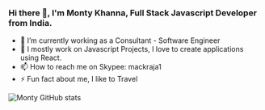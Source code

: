 ### Hi there 👋, I'm Monty Khanna, Full Stack Javascript Developer from India.


- 🔭 I’m currently working as a Consultant - Software Engineer
- 🌱 I mostly work on Javascript Projects, I love to create applications using React.
- 📫 How to reach me on Skypee: mackraja1
- ⚡ Fun fact about me, I like to Travel

![Monty GitHub stats](https://github-readme-stats.vercel.app/api?username=mackraja&show_icons=true&theme=radical)
